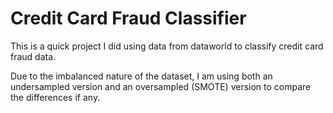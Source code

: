 # Credit Card Fraud Classifier

This is a quick project I did using data from dataworld to classify credit card fraud data.

Due to the imbalanced nature of the dataset, I am using both an undersampled version and an oversampled (SMOTE) version to compare the differences if any.